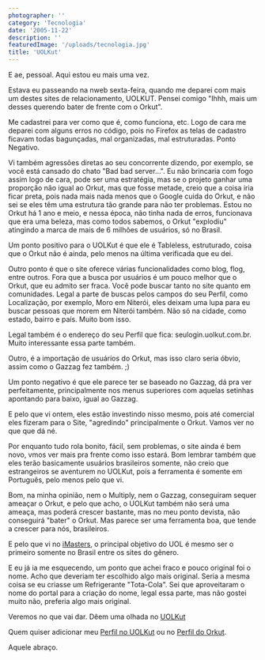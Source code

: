 ```yaml
---
photographer: ''
category: 'Tecnologia'
date: '2005-11-22'
description: ''
featuredImage: '/uploads/tecnologia.jpg'
title: 'UOLKut'
---
```


E ae, pessoal. Aqui estou eu mais uma vez.

Estava eu passeando na nweb sexta-feira, quando me deparei com mais um destes sites de relacionamento, UOLKUT. Pensei comigo "Ihhh, mais um desses querendo bater de frente com o Orkut".

Me cadastrei para ver como que é, como funciona, etc. Logo de cara me deparei com alguns erros no código, pois no Firefox as telas de cadastro ficavam todas bagunçadas, mal organizadas, mal estruturadas. Ponto Negativo.

Vi também agressões diretas ao seu concorrente dizendo, por exemplo, se você está cansado do chato "Bad bad server...". Eu não brincaria com fogo assim logo de cara, pode ser uma estratégia, mas se o projeto ganhar uma proporção não igual ao Orkut, mas que fosse metade, creio que a coisa iria ficar preta, pois nada mais nada menos que o Google cuida do Orkut, e não sei se eles têm uma estrutura tão grande para não ter problemas. Estou no Orkut há 1 ano e meio, e nessa época, não tinha nada de erros, funcionava que era uma beleza, mas como todos sabemos, o Orkut "explodiu" atingindo a marca de mais de 6 milhões de usuários, só no Brasil.

Um ponto positivo para o UOLKut é que ele é Tableless, estruturado, coisa que o Orkut não é ainda, pelo menos na última verificada que eu dei.

Outro ponto é que o site oferece várias funcionalidades como blog, flog, entre outros. Fora que a busca por usuários é um pouco melhor que o Orkut, que eu admito ser fraca. Você pode buscar tanto no site quanto em comunidades. Legal a parte de buscas pelos campos do seu Perfil, como Localização, por exemplo, Moro em Niterói, eles deixam uma lupa para eu buscar pessoas que morem em Niterói também. Não só na cidade, como estado, bairro e país. Muito bom isso.

Legal também é o endereço do seu Perfil que fica: seulogin.uolkut.com.br. Muito interessante essa parte também.

Outro, é a importação de usuários do Orkut, mas isso claro seria óbvio, assim como o Gazzag fez também. ;)

Um ponto negativo é que ele parece ter se baseado no Gazzag, dá pra ver perfeitamente, principalmente nos menus superiores com aquelas setinhas apontando para baixo, igual ao Gazzag.

E pelo que vi ontem, eles estão investindo nisso mesmo, pois até comercial eles fizeram para o Site, "agredindo" principalmente o Orkut. Vamos ver no que que dá né.

Por enquanto tudo rola bonito, fácil, sem problemas, o site ainda é bem novo, vmos ver mais pra frente como isso estará. Bom lembrar também que eles terão basicamente usuários brasileiros somente, não creio que estrangeiros se aventurem no UOLKut, pois a ferramenta é somente em Português, pelo menos pelo que vi.

Bom, na minha opinião, nem o Multiply, nem o Gazzag, conseguiram sequer ameaçar o Orkut, e pelo que acho, o UOLKut também não será uma ameaça, mas poderá crescer bastante, mas no meu ponto devista, não conseguirá "bater" o Orkut. Mas parece ser uma ferramenta boa, que tende a crescer para nós, brasileiros.

E pelo que vi no [iMasters](http://www.imasters.com.br/artigo.php?cn=3693&cc=2 'Visitar Artigo [Este link abre em uma nova janela]'), o principal objetivo do UOL é mesmo ser o primeiro somente no Brasil entre os sites do gênero.

E eu já ia me esquecendo, um ponto que achei fraco e pouco original foi o nome. Acho que deveriam ter escolhido algo mais original. Seria a mesma coisa se eu criasse um Refrigerante "Tota-Cola". Sei que aproveitaram o nome do portal para a criação do nome, legal essa parte, mas não gostei muito não, preferia algo mais original.

Veremos no que vai dar. Dêem uma olhada no [UOLKut](http://www.uolkut.com.br 'Confira o UOLKut')

Quem quiser adicionar meu [Perfil no UOLKut](http://brunodulcetti.uolkut.com.br/ 'Visitar meu perfil do UOLKut') ou no [Perfil do Orkut](http://www.orkut.com/Profile.aspx?uid=15268703223649273777 'Visitar meu perfil do Orkut').

Aquele abraço.
